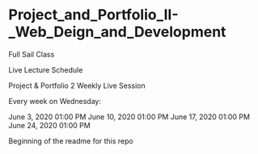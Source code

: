 # Project_and_Portfolio_II-_Web_Deign_and_Development
Full Sail Class

Live Lecture Schedule

Project & Portfolio 2 Weekly Live Session

Every week on Wednesday:

June 3, 2020 01:00 PM
June 10, 2020 01:00 PM
June 17, 2020 01:00 PM
June 24, 2020 01:00 PM

Beginning of the readme for this repo